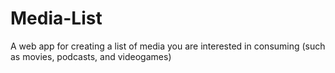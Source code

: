 # Media-List
A web app for creating a list of media you are interested in consuming (such as movies, podcasts, and videogames)
